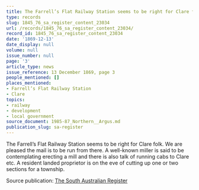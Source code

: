 ```yaml
---
title: The Farrell’s Flat Railway Station seems to be right for Clare folk.
type: records
slug: 1845_76_sa_register_content_23034
url: /records/1845_76_sa_register_content_23034/
record_id: 1845_76_sa_register_content_23034
date: '1869-12-13'
date_display: null
volume: null
issue_number: null
page: '3'
article_type: news
issue_reference: 13 December 1869, page 3
people_mentioned: []
places_mentioned:
- Farrell’s Flat Railway Station
- Clare
topics:
- railway
- development
- local government
source_document: 1985-87_Northern__Argus.md
publication_slug: sa-register
---
```


The Farrell’s Flat Railway Station seems to be right for Clare folk.  We are pleased the mail is to be run from there.  A well-known miller is said to be contemplating erecting a mill and there is also talk of running cabs to Clare etc.  A resident landed proprietor is on the eve of cutting up one or two sections for a township.

Source publication: [The South Australian Register](/publications/sa-register/)
